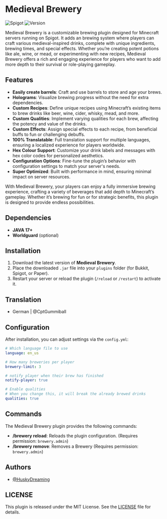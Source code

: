 
# Medieval Brewery
![Spigot](https://img.shields.io/badge/Spigot-1.19_--_1.21.1-yellow.svg)
![Version](https://img.shields.io/badge/Version-1.5-lightgray.svg)

Medieval Brewery is a customizable brewing plugin designed for Minecraft servers running on Spigot. It adds an brewing system where players can craft various medieval-inspired drinks, complete with unique ingredients, brewing times, and special effects. Whether you’re creating potent potions like ale, wine, or mead, or experimenting with new recipes, Medieval Brewery offers a rich and engaging experience for players who want to add more depth to their survival or role-playing gameplay.



## Features

- **Easily create barrels**: Craft and use barrels to store and age your brews.
- **Holograms**: Visualize brewing progress without the need for extra dependencies.
- **Custom Recipes**: Define unique recipes using Minecraft’s existing items to brew drinks like beer, wine, cider, whisky, mead, and more.
- **Custom Qualities**: Implement varying qualities for each brew, affecting the potency and value of the drinks.
- **Custom Effects**: Assign special effects to each recipe, from beneficial buffs to fun or challenging debuffs.
- **100% Translatable**: Full translation support for multiple languages, ensuring a localized experience for players worldwide.
- **Hex Colour Support**: Customize your drink labels and messages with hex color codes for personalized aesthetics.
- **Configuration Options**: Fine-tune the plugin’s behavior with configuration settings to match your server's needs.
- **Super Optimized**: Built with performance in mind, ensuring minimal impact on server resources.

With Medieval Brewery, your players can enjoy a fully immersive brewing experience, crafting a variety of beverages that add depth to Minecraft’s gameplay. Whether it’s brewing for fun or for strategic benefits, this plugin is designed to provide endless possibilities.
## Dependencies

- **JAVA 17+**
- **Worldguard** (optional)
## Installation

1. Download the latest version of **Medieval Brewery**.
2. Place the downloaded `.jar` file into your `plugins` folder (for Bukkit, Spigot, or Paper).
3. Restart your server or reload the plugin (`/reload` or `/restart`) to activate it.

## Translation
- German | @CptGummiball

## Configuration
After installation, you can adjust settings via the `config.yml`:
```yaml
# Which language file to use
language: en_us

# How many breweries per player
brewery-limit: 3

# notify player when their brew has finished
notify-player: true

# Enable qualities
# When you change this, it will break the already brewed drinks
qualities: true
````
## Commands

The Medieval Brewery plugin provides the following commands:

- **/brewery reload**: Reloads the plugin configuration. (Requires permission: `brewery.admin`)
- **/brewery remove**: Removes a Brewery (Requires permission: `brewery.admin`)
## Authors

- [@HuskyDreaming](https://github.com/HuskyDreaming)


## LICENSE
This plugin is released under the MIT License. See the [LICENSE](LICENSE) file for details.

